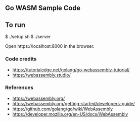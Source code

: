 Go WASM Sample Code
-------------------

## To run

  $ ./setup.sh
  $ ./server

Open https://localhost:8000 in the browser.

### Code credits

- https://tutorialedge.net/golang/go-webassembly-tutorial/
- https://webassembly.studio/

### References

- https://webassembly.org/
- https://webassembly.org/getting-started/developers-guide/
- https://github.com/golang/go/wiki/WebAssembly
- https://developer.mozilla.org/en-US/docs/WebAssembly
